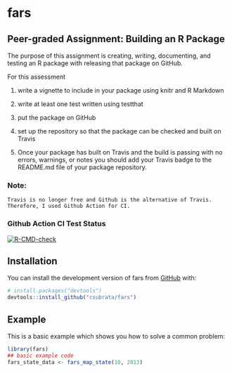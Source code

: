 # fars

## Peer-graded Assignment: Building an R Package
The purpose of this assignment is creating, writing, documenting, and testing an R package with releasing that package on GitHub.  

For this assessment

1. write a vignette to include in your package using knitr and R Markdown

2. write at least one test written using testthat

3. put the package on GitHub

4. set up the repository so that the package can be checked and built on Travis

5. Once your package has built on Travis and the build is passing with no errors, warnings, or notes you should add your Travis badge to the README.md file of your package repository.

### Note: 
```
Travis is no longer free and Github is the alternative of Travis. Therefore, I used Github Action for CI.
```

### Github Action CI Test Status
<!-- badges: start -->

[![R-CMD-check](https://github.com/csubrata/fars/actions/workflows/R-CMD-check.yaml/badge.svg)](https://github.com/csubrata/fars/actions/workflows/R-CMD-check.yaml)
<!-- badges: end -->



## Installation

You can install the development version of fars from [GitHub](https://github.com/) with:

``` r
# install.packages("devtools")
devtools::install_github("csubrata/fars")
```

## Example

This is a basic example which shows you how to solve a common problem:

``` r
library(fars)
## basic example code
fars_state_data <- fars_map_state(10, 2013)
```
